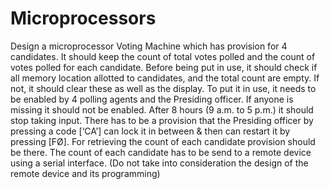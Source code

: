 # Microprocessors
Design a microprocessor Voting Machine which has provision for 4 candidates. It should
keep the count of total votes polled and the count of votes polled for each candidate.
Before being put in use, it should check if all memory location allotted to candidates, and
the total count are empty. If not, it should clear these as well as the display. To put it in
use, it needs to be enabled by 4 polling agents and the Presiding officer. If anyone is
missing it should not be enabled. After 8 hours (9 a.m. to 5 p.m.) it should stop taking
input. There has to be a provision that the Presiding officer by pressing a code [‘CA’] can
lock it in between & then can restart it by pressing [FØ]. For retrieving the count of each
candidate provision should be there. The count of each candidate has to be send to a
remote device using a serial interface. (Do not take into consideration the design of
the remote device and its programming)